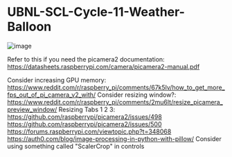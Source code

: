 # UBNL-SCL-Cycle-11-Weather-Balloon
![image](https://github.com/Ethan43443/UBNL-SCL-Cycle-11-Weather-Balloon/assets/125399829/b5130497-6e6b-4b7a-a0c0-1575be7a246e)

Refer to this if you need the picamera2 documentation: https://datasheets.raspberrypi.com/camera/picamera2-manual.pdf

Consider increasing GPU memory: https://www.reddit.com/r/raspberry_pi/comments/67k5lv/how_to_get_more_fps_out_of_pi_camera_v2_with/
Consider resizing window?: https://www.reddit.com/r/raspberry_pi/comments/2mu6lt/resize_picamera_preview_window/
Resizing Tabs 1 2 3: 
https://github.com/raspberrypi/picamera2/issues/498
https://github.com/raspberrypi/picamera2/issues/500
https://forums.raspberrypi.com/viewtopic.php?t=348068
https://auth0.com/blog/image-processing-in-python-with-pillow/
Consider using something called "ScalerCrop" in controls
